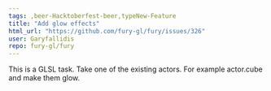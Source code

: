 ```yaml
---
tags: ,beer-Hacktoberfest-beer,typeNew-Feature
title: "Add glow effects"
html_url: "https://github.com/fury-gl/fury/issues/326"
user: Garyfallidis
repo: fury-gl/fury
---
```


This is a GLSL task. Take one of the existing actors. For example actor.cube and make them glow.